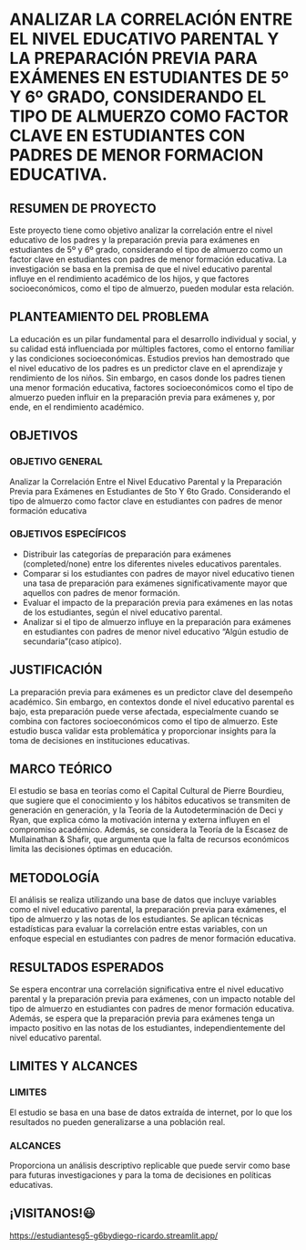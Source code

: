 # ANALIZAR LA CORRELACIÓN ENTRE EL NIVEL EDUCATIVO PARENTAL Y LA PREPARACIÓN PREVIA PARA EXÁMENES EN ESTUDIANTES DE 5º Y 6º GRADO, CONSIDERANDO EL TIPO DE ALMUERZO COMO FACTOR CLAVE EN ESTUDIANTES CON PADRES DE MENOR FORMACION EDUCATIVA.
## RESUMEN DE PROYECTO

Este proyecto tiene como objetivo analizar la correlación entre el nivel educativo de los padres y la preparación previa para exámenes en estudiantes de 5º y 6º grado, considerando el tipo de almuerzo como un factor clave en estudiantes con padres de menor formación educativa. La investigación se basa en la premisa de que el nivel educativo parental influye en el rendimiento académico de los hijos, y que factores socioeconómicos, como el tipo de almuerzo, pueden modular esta relación.

## PLANTEAMIENTO DEL PROBLEMA

La educación es un pilar fundamental para el desarrollo individual y social, y su calidad está influenciada por múltiples factores, como el entorno familiar y las condiciones socioeconómicas. Estudios previos han demostrado que el nivel educativo de los padres es un predictor clave en el aprendizaje y rendimiento de los niños. Sin embargo, en casos donde los padres tienen una menor formación educativa, factores socioeconómicos como el tipo de almuerzo pueden influir en la preparación previa para exámenes y, por ende, en el rendimiento académico.

## OBJETIVOS
### OBJETIVO GENERAL
Analizar la Correlación Entre el Nivel Educativo Parental y la Preparación Previa para Exámenes en Estudiantes de 5to Y 6to Grado. Considerando el tipo de almuerzo como factor clave en estudiantes con padres de menor formación educativa

### OBJETIVOS ESPECÍFICOS
- Distribuir las categorías de preparación para exámenes (completed/none) entre los diferentes niveles educativos parentales.
- Comparar si los estudiantes con padres de mayor nivel educativo tienen una tasa de preparación para exámenes significativamente mayor que aquellos con padres de menor formación.
- Evaluar el impacto de la preparación previa para exámenes en las notas de los estudiantes, según el nivel educativo parental.
- Analizar si el tipo de almuerzo influye en la preparación para exámenes en estudiantes con padres de menor nivel educativo “Algún estudio de secundaria”(caso atípico).

## JUSTIFICACIÓN
La preparación previa para exámenes es un predictor clave del desempeño académico. Sin embargo, en contextos donde el nivel educativo parental es bajo, esta preparación puede verse afectada, especialmente cuando se combina con factores socioeconómicos como el tipo de almuerzo. Este estudio busca validar esta problemática y proporcionar insights para la toma de decisiones en instituciones educativas.

## MARCO TEÓRICO
El estudio se basa en teorías como el Capital Cultural de Pierre Bourdieu, que sugiere que el conocimiento y los hábitos educativos se transmiten de generación en generación, y la Teoría de la Autodeterminación de Deci y Ryan, que explica cómo la motivación interna y externa influyen en el compromiso académico. Además, se considera la Teoría de la Escasez de Mullainathan & Shafir, que argumenta que la falta de recursos económicos limita las decisiones óptimas en educación.

## METODOLOGÍA
El análisis se realiza utilizando una base de datos que incluye variables como el nivel educativo parental, la preparación previa para exámenes, el tipo de almuerzo y las notas de los estudiantes. Se aplican técnicas estadísticas para evaluar la correlación entre estas variables, con un enfoque especial en estudiantes con padres de menor formación educativa.

## RESULTADOS ESPERADOS
Se espera encontrar una correlación significativa entre el nivel educativo parental y la preparación previa para exámenes, con un impacto notable del tipo de almuerzo en estudiantes con padres de menor formación educativa. Además, se espera que la preparación previa para exámenes tenga un impacto positivo en las notas de los estudiantes, independientemente del nivel educativo parental.

## LIMITES Y ALCANCES
### LIMITES
El estudio se basa en una base de datos extraída de internet, por lo que los resultados no pueden generalizarse a una población real.
### ALCANCES
 Proporciona un análisis descriptivo replicable que puede servir como base para futuras investigaciones y para la toma de decisiones en políticas educativas.

 ## ¡VISITANOS!😃
 https://estudiantesg5-g6bydiego-ricardo.streamlit.app/
